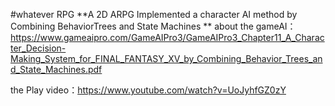 #whatever RPG
**A 2D ARPG Implemented a character AI method by Combining BehaviorTrees and State Machines **
about the gameAI：https://www.gameaipro.com/GameAIPro3/GameAIPro3_Chapter11_A_Character_Decision-Making_System_for_FINAL_FANTASY_XV_by_Combining_Behavior_Trees_and_State_Machines.pdf

the Play video：https://www.youtube.com/watch?v=UoJyhfGZ0zY
